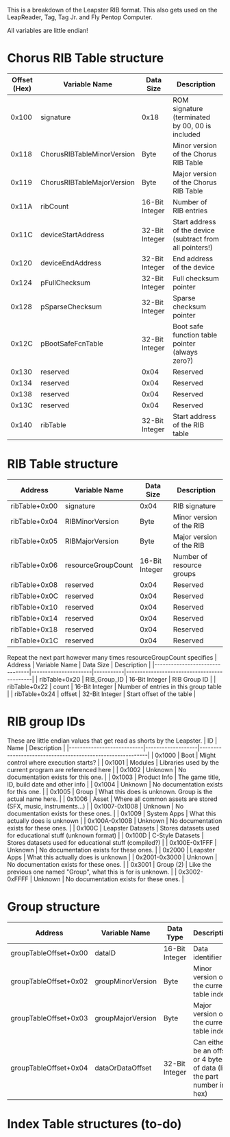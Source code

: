 This is a breakdown of the Leapster RIB format. This also gets used on the LeapReader, Tag, Tag Jr. and Fly Pentop Computer.

All variables are little endian!

# Chorus RIB Table structure

| Offset (Hex) | Variable Name                | Data Size | Description                                      |
|--------------|------------------------------|-----------|----------------------------------------------------------|
| 0x100        | signature                    | 0x18      | ROM signature (terminated by 00, 00 is included  |
| 0x118        | ChorusRIBTableMinorVersion   | Byte      | Minor version of the Chorus RIB Table            |
| 0x119        | ChorusRIBTableMajorVersion   | Byte      | Major version of the Chorus RIB Table            |
| 0x11A        | ribCount                     | 16-Bit Integer      | Number of RIB entries                            |
| 0x11C        | deviceStartAddress           | 32-Bit Integer      | Start address of the device (subtract from all pointers!)|
| 0x120        | deviceEndAddress             | 32-Bit Integer      | End address of the device                        |
| 0x124        | pFullChecksum                | 32-Bit Integer      | Full checksum pointer                            |
| 0x128        | pSparseChecksum              | 32-Bit Integer      | Sparse checksum pointer                          |
| 0x12C        | pBootSafeFcnTable            | 32-Bit Integer      | Boot safe function table pointer (always zero?)  |
| 0x130        | reserved                     | 0x04      | Reserved                                         |
| 0x134        | reserved                     | 0x04      | Reserved                                         |
| 0x138        | reserved                     | 0x04      | Reserved                                         |
| 0x13C        | reserved                     | 0x04      | Reserved                                         |
| 0x140        | ribTable                     | 32-Bit Integer      | Start address of the RIB table                   |

# RIB Table structure

| Address                        | Variable Name        | Data Size | Description                       |
|--------------------------------|----------------------|-----------|--------------------------------------------|
| ribTable+0x00                  | signature            | 0x04      | RIB signature                     |
| ribTable+0x04                  | RIBMinorVersion      | Byte      | Minor version of the RIB          |
| ribTable+0x05                  | RIBMajorVersion      | Byte      | Major version of the RIB          |
| ribTable+0x06                  | resourceGroupCount   | 16-Bit Integer      | Number of resource groups         |
| ribTable+0x08                  | reserved             | 0x04      | Reserved                          |
| ribTable+0x0C                  | reserved             | 0x04      | Reserved                          |
| ribTable+0x10                  | reserved             | 0x04      | Reserved                          |
| ribTable+0x14                  | reserved             | 0x04      | Reserved                          |
| ribTable+0x18                  | reserved             | 0x04      | Reserved                          |
| ribTable+0x1C                  | reserved             | 0x04      | Reserved                          |

Repeat the next part however many times resourceGroupCount specifies
| Address                        | Variable Name        | Data Size | Description                                |
|--------------------------------|----------------------|-----------|--------------------------------------------|
| ribTable+0x20                  | RIB_Group_ID         | 16-Bit Integer      | RIB Group ID                               |
| ribTable+0x22                  | count                | 16-Bit Integer      | Number of entries in this group table      |
| ribTable+0x24                  | offset               | 32-Bit Integer      | Start offset of the table                  |


# RIB group IDs
These are little endian values that get read as shorts by the Leapster.
| ID                        | Name              | Description                                               |
|---------------------------|-------------------|-----------------------------------------------------------|
| 0x1000                    | Boot              | Might control where execution starts?                     |
| 0x1001                    | Modules           | Libraries used by the current program are referenced here |
| 0x1002                    | Unknown           | No documentation exists for this one.                     |
| 0x1003                    | Product Info      | The game title, ID, build date and other info             |
| 0x1004                    | Unknown           | No documentation exists for this one.                     |
| 0x1005                    | Group             | What this does is unknown. Group is the actual name here. |
| 0x1006                    | Asset             | Where all common assets are stored (SFX, music, instruments...) |
| 0x1007-0x1008             | Unknown           | No documentation exists for these ones.                   |
| 0x1009                    | System Apps       | What this actually does is unknown                        |
| 0x100A-0x100B             | Unknown           | No documentation exists for these ones.                   |
| 0x100C                    | Leapster Datasets | Stores datasets used for educational stuff (unknown format) |
| 0x100D                    | C-Style Datasets  | Stores datasets used for educational stuff (compiled?) |
| 0x100E-0x1FFF             | Unknown           | No documentation exists for these ones.                   |
| 0x2000                    | Leapster Apps     | What this actually does is unknown                        |
| 0x2001-0x3000             | Unknown           | No documentation exists for these ones.                   |
| 0x3001                    | Group (2)         | Like the previous one named "Group", what this is for is unknown. |
| 0x3002-0xFFFF             | Unknown           | No documentation exists for these ones.                   |


# Group structure
| Address                                | Variable Name        | Data Type                         | Description                       |
|-----------------------|----------------------|-----------------------------------|-------------------------------------------|
| groupTableOffset+0x00 | dataID               | 16-Bit Integer      | Data identifier                           |
| groupTableOffset+0x02 | groupMinorVersion    | Byte                | Minor version of the current table index  |
| groupTableOffset+0x03 | groupMajorVersion    | Byte                | Major version of the current table index  |
| groupTableOffset+0x04 | dataOrDataOffset     | 32-Bit Integer      | Can either be an offset or 4 bytes of data (like the part number in hex) |


# Index Table structures (to-do)

